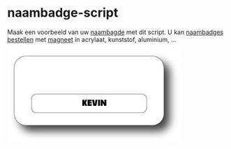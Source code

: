 # naambadge-script
Maak een voorbeeld van uw [naambagde](http://www.huyskens.nl) met dit script. U kan [naambadges bestellen](http://www.huyskens.nl/pagina/naambadges-bestellen/) met [magneet](http://www.huyskens.nl/producten/naambadge-met-magneet) in acrylaat, kunststof, aluminium, ...

![Naambadge](image.jpg)